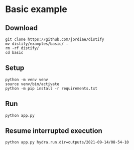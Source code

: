 # Basic example

## Download

    git clone https://github.com/jordiae/distify
    mv distify/examples/basic/ .
    rm -rf distify/
    cd basic

## Setup

    python -m venv venv
    source venv/bin/activate
    python -m pip install -r requirements.txt

## Run

    python app.py

## Resume interrupted execution

    python app.py hydra.run.dir=outputs/2021-09-14/08-54-10
